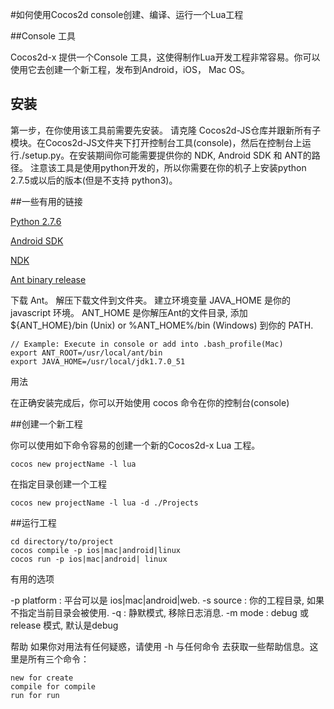 #如何使用Cocos2d console创建、编译、运行一个Lua工程

##Console 工具

Cocos2d-x 提供一个Console 工具，这使得制作Lua开发工程非常容易。你可以使用它去创建一个新工程，发布到Android，iOS， Mac OS。

## 安装

第一步，在你使用该工具前需要先安装。 请克隆 Cocos2d-JS仓库并跟新所有子模块。在Cocos2d-JS文件夹下打开控制台工具(console)，然后在控制台上运行./setup.py。在安装期间你可能需要提供你的 NDK, Android SDK 和 ANT的路径。 注意该工具是使用python开发的，所以你需要在你的机子上安装python 2.7.5或以后的版本(但是不支持 python3)。


##一些有用的链接

[Python 2.7.6](https://www.python.org/download/releases/2.7.6/)

[Android SDK](https://developer.android.com/sdk/index.html?hl=sk)

[NDK](https://developer.android.com/tools/sdk/ndk/index.html)

[Ant binary release](http://ant.apache.org/)

下载 Ant。
解压下载文件到文件夹。
建立环境变量 JAVA_HOME 是你的javascript 环境。 ANT_HOME 是你解压Ant的文件目录, 添加 ${ANT_HOME}/bin (Unix) or %ANT_HOME%/bin (Windows) 到你的 PATH.

```
// Example: Execute in console or add into .bash_profile(Mac)
export ANT_ROOT=/usr/local/ant/bin
export JAVA_HOME=/usr/local/jdk1.7.0_51
```

用法

在正确安装完成后，你可以开始使用 cocos 命令在你的控制台(console)

##创建一个新工程

你可以使用如下命令容易的创建一个新的Cocos2d-x Lua 工程。

```
cocos new projectName -l lua
```

在指定目录创建一个工程

```
cocos new projectName -l lua -d ./Projects
```

##运行工程

```
cd directory/to/project
cocos compile -p ios|mac|android|linux
cocos run -p ios|mac|android| linux
```

有用的选项

-p platform : 平台可以是 ios|mac|android|web.
-s source : 你的工程目录, 如果不指定当前目录会被使用.
-q : 静默模式, 移除日志消息.
-m mode : debug 或 release 模式, 默认是debug

帮助
如果你对用法有任何疑惑，请使用 -h 与任何命令 去获取一些帮助信息。这里是所有三个命令：

```
new for create
compile for compile
run for run
```


